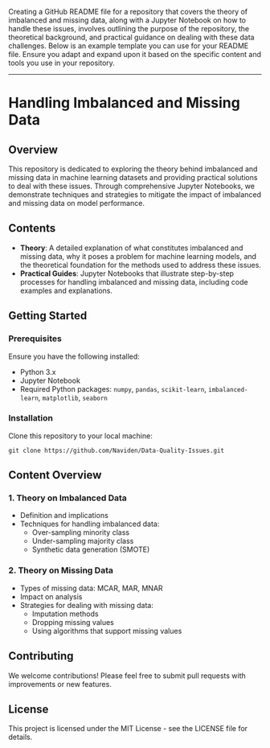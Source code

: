Creating a GitHub README file for a repository that covers the theory of imbalanced and missing data, along with a Jupyter Notebook on how to handle these issues, involves outlining the purpose of the repository, the theoretical background, and practical guidance on dealing with these data challenges. Below is an example template you can use for your README file. Ensure you adapt and expand upon it based on the specific content and tools you use in your repository.

---

# Handling Imbalanced and Missing Data

## Overview
This repository is dedicated to exploring the theory behind imbalanced and missing data in machine learning datasets and providing practical solutions to deal with these issues. Through comprehensive Jupyter Notebooks, we demonstrate techniques and strategies to mitigate the impact of imbalanced and missing data on model performance.

## Contents
- **Theory**: A detailed explanation of what constitutes imbalanced and missing data, why it poses a problem for machine learning models, and the theoretical foundation for the methods used to address these issues.
- **Practical Guides**: Jupyter Notebooks that illustrate step-by-step processes for handling imbalanced and missing data, including code examples and explanations.

## Getting Started

### Prerequisites
Ensure you have the following installed:
- Python 3.x
- Jupyter Notebook
- Required Python packages: `numpy`, `pandas`, `scikit-learn`, `imbalanced-learn`, `matplotlib`, `seaborn`

### Installation
Clone this repository to your local machine:
```
git clone https://github.com/Naviden/Data-Quality-Issues.git
```

## Content Overview

### 1. Theory on Imbalanced Data
- Definition and implications
- Techniques for handling imbalanced data:
  - Over-sampling minority class
  - Under-sampling majority class
  - Synthetic data generation (SMOTE)

### 2. Theory on Missing Data
- Types of missing data: MCAR, MAR, MNAR
- Impact on analysis
- Strategies for dealing with missing data:
  - Imputation methods
  - Dropping missing values
  - Using algorithms that support missing values

## Contributing
We welcome contributions! Please feel free to submit pull requests with improvements or new features.

## License
This project is licensed under the MIT License - see the LICENSE file for details.